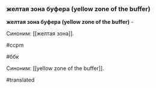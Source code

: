 ### желтая зона буфера (yellow zone of the buffer)

**желтая зона буфера (yellow zone of the buffer)** -

Синоним: [[желтая зона]].

#ccpm

#ббк

Синоним: [[yellow zone of the buffer]].

#translated
